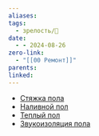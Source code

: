 ```yaml
---
aliases: 
tags:
  - зрелость/🌱
date:
  - - 2024-08-26
zero-link:
  - "[[00 Ремонт]]"
parents: 
linked:
---
```

- [Стяжка пола](Стяжка%20пола.md)
- [Наливной пол](Наливной%20пол.md)
- [Теплый пол](Теплый%20пол.md)
- [Звукоизоляция пола](Звукоизоляция%20пола.md)